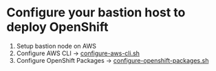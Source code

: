 # Configure your bastion host to deploy OpenShift

1. Setup bastion node on AWS
2. Configure AWS CLI -> [configure-aws-cli.sh](configure-aws-cli.sh)
3. Configure OpenShift Packages -> [configure-openshift-packages.sh](configure-openshift-packages.sh)